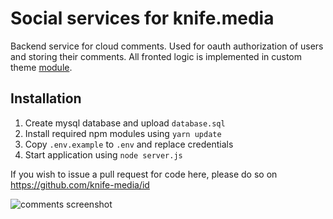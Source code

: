 # Social services for knife.media

Backend service for cloud comments. Used for oauth authorization of users and storing their comments. All fronted logic is implemented in custom theme [module](https://github.com/knife-media/theme/blob/master/src/scripts/bundle/id-handler.js).

## Installation

1. Create mysql database and upload `database.sql` 
2. Install required npm modules using `yarn update`
3. Copy `.env.example` to `.env` and replace credentials
4. Start application using `node server.js`

If you wish to issue a pull request for code here, please do so on https://github.com/knife-media/id

![comments screenshot](https://user-images.githubusercontent.com/454185/91660129-01f92a80-eadd-11ea-85c7-4eacb5d12146.jpg)

